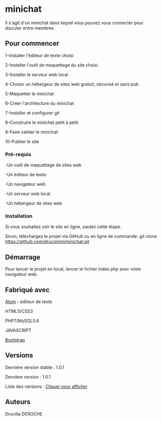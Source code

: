 # minichat
 Il s'agit d'un minichat dans lequel vous pouvez vous connecter pour discuter entre membres.
 
## Pour commencer
1-Installer l'éditeur de texte choisi

2-Installer l'outil de maquettage du site choisi

3-Installer le serveur web local

4-Choisir un hébergeur de sites web gratuit, sécurisé et sans pub

5-Maquetter le minichat

6-Créer l'architecture du minichat

7-Installer et configurer git

8-Construire le minichat petit à petit

9-Faire valider le minichat

10-Publier le site

### Pré-requis
-Un outil de maquettage de sites web

-Un éditeur de texte

-Un navigateur web

-Un serveur web local

-Un hébergeur de sites web


### Installation
Si vous souhaitez voir le site en ligne, sautez cette étape.

Sinon, téléchargez le projet via GitHub ou en ligne de commande: git clone https://github.com/drucimimi/minichat.git

## Démarrage

Pour lancer le projet en local, lancer le fichier index.php avec votre navigateur web.

## Fabriqué avec
[Atom](https://atom.io/) - éditeur de texte

HTML5/CSS3

PHP7/MySQL5.6

JAVASCRIPT

[Bootstrap](https://getbootstrap.com)

## Versions
Dernière version stable : 1.0.1

Dernière version : 1.0.1

Liste des versions : [Cliquer pour afficher](https://github.com/drucimimi/minichat/tags)

## Auteurs
Drucilla DEROCHE